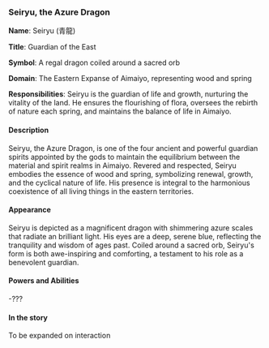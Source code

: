 ### Seiryu, the Azure Dragon

**Name**: Seiryu (青龍)

**Title**: Guardian of the East

**Symbol**: A regal dragon coiled around a sacred orb

**Domain**: The Eastern Expanse of Aimaiyo, representing wood and spring

**Responsibilities**: Seiryu is the guardian of life and growth, nurturing the vitality of the land. He ensures the flourishing of flora, oversees the rebirth of nature each spring, and maintains the balance of life in Aimaiyo.

#### Description

Seiryu, the Azure Dragon, is one of the four ancient and powerful guardian spirits appointed by the gods to maintain the equilibrium between the material and spirit realms in Aimaiyo. Revered and respected, Seiryu embodies the essence of wood and spring, symbolizing renewal, growth, and the cyclical nature of life. His presence is integral to the harmonious coexistence of all living things in the eastern territories.

#### Appearance

Seiryu is depicted as a magnificent dragon with shimmering azure scales that radiate an brilliant light. His eyes are a deep, serene blue, reflecting the tranquility and wisdom of ages past. Coiled around a sacred orb, Seiryu's form is both awe-inspiring and comforting, a testament to his role as a benevolent guardian.

#### Powers and Abilities

-???

#### In the story
To be expanded on interaction